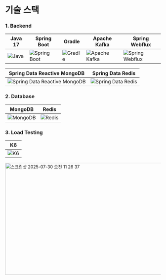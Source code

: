 # 기술 스택 <a id="기술-스택">

### 1. Backend <a id="1-backend"></a>

| Java 17 | Spring Boot | Gradle | Apache Kafka | Spring Webflux |
| - | - | - | - | - |
| ![Java](https://img.shields.io/badge/Java-17-007396.svg?&logo=java&color=red) | ![Spring Boot](https://img.shields.io/badge/Spring_Boot-3-6DB33F.svg?&logo=spring-boot&color=lightgreen) | ![Gradle](https://img.shields.io/badge/Gradle-02303A.svg?&logo=gradle) | ![Apache Kafka](https://img.shields.io/badge/Apache_Kafka-231F20.svg?&logo=apachekafka&logoColor=white) | ![Spring Webflux](https://img.shields.io/badge/Spring_Webflux-6DB33F.svg?&logo=spring&logoColor=white) |

| Spring Data Reactive MongoDB | Spring Data Redis |
| - | - |
| ![Spring Data Reactive MongoDB](https://img.shields.io/badge/Spring_Data_Reactive_MongoDB-47A248.svg) | ![Spring Data Redis](https://img.shields.io/badge/Spring_Data_Redis-FF4438.svg) |

### 2. Database <a id="2-database"></a>

| MongoDB | Redis |
| - | - |
| ![MongoDB](https://img.shields.io/badge/MongoDB-47A248.svg?&logo=mongodb&logoColor=white) | ![Redis](https://img.shields.io/badge/Redis-FF4438.svg?&logo=redis&logoColor=white) |

### 3. Load Testing <a id="3-load-testing"></a>

| K6 |
| - |
| ![K6](https://img.shields.io/badge/K6-7D64FF.svg?&logo=k6&logoColor=white) |


<img width="1051" height="363" alt="스크린샷 2025-07-30 오전 11 26 37" src="https://github.com/user-attachments/assets/0cd31532-fdfa-40b0-beff-9a3b06589048" />

